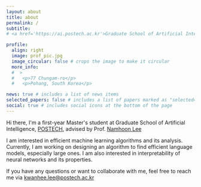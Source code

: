 ```yaml
---
layout: about
title: about
permalink: /
subtitle:
# <a href='https://ai.postech.ac.kr'>Graduate School of Artificial Intelligence, POSTECH </a>. 77 Chungam-ro, Pohang, South Korea. kwanhee.lee@postech.ac.kr.

profile:
  align: right
  image: prof_pic.jpg
  image_circular: false # crops the image to make it circular
  more_info:
  #  >
  #   <p>77 Chungam-ro</p>
  #   <p>Pohang, South Korea</p>

news: true # includes a list of news items
selected_papers: false # includes a list of papers marked as "selected={true}"
social: true # includes social icons at the bottom of the page
---
```

Hi there, I'm a first-year Master's student at Graduate School of Artificial Intelligence, [POSTECH](https://ai.postech.ac.kr), advised by Prof. [Namhoon Lee](https://namhoonlee.github.io)

I am interested in efficient machine learning algorithms and its analysis. Currently, I am working on designing an algorithm to find efficient language models, especially large ones. I am also interested in interpretability of neural networks and its properties.

If you have any questions or want to collaborate with me, feel free to reach me via [kwanhee.lee@postech.ac.kr](mailto:kwanhee.lee@postech.ac.kr)

<!-- Write your biography here. Tell the world about yourself. Link to your favorite [subreddit](http://reddit.com). You can put a picture in, too. The code is already in, just name your picture `prof_pic.jpg` and put it in the `img/` folder.

Put your address / P.O. box / other info right below your picture. You can also disable any of these elements by editing `profile` property of the YAML header of your `_pages/about.md`. Edit `_bibliography/papers.bib` and Jekyll will render your [publications page](/al-folio/publications/) automatically.

Link to your social media connections, too. This theme is set up to use [Font Awesome icons](https://fontawesome.com/) and [Academicons](https://jpswalsh.github.io/academicons/), like the ones below. Add your Facebook, Twitter, LinkedIn, Google Scholar, or just disable all of them. -->
